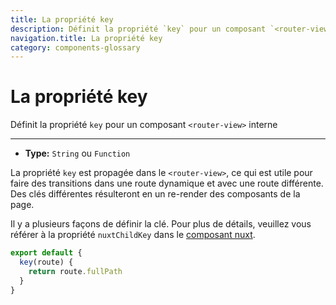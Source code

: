 ```yaml
---
title: La propriété key
description: Définit la propriété `key` pour un composant `<router-view>` interne
navigation.title: La propriété key
category: components-glossary
---
```

# La propriété key

Définit la propriété `key` pour un composant `<router-view>` interne

---

- **Type:** `String` ou `Function`

La propriété `key` est propagée dans le `<router-view>`, ce qui est utile pour faire des transitions dans une route dynamique et avec une route différente. Des clés différentes résulteront en un re-render des composants de la page.

Il y a plusieurs façons de définir la clé. Pour plus de détails, veuillez vous référer à la propriété `nuxtChildKey` dans le [composant nuxt](/docs/features/nuxt-components).

```js
export default {
  key(route) {
    return route.fullPath
  }
}
```
